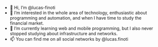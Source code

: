 - 👋 Hi, I’m @lucas-finoti
- 👀 I’m interested in the whole area of technology, enthusiastic about programming and automation, and when I have time to study the financial market.
- 🌱 I’m currently learning web and mobile programming, but I also never stopped studying about infrastructure and networks.
- 📫 You can find me on all social networks by @lucas.finoti

<!---
lucas-finoti/lucas-finoti is a ✨ special ✨ repository because its `README.md` (this file) appears on your GitHub profile.
You can click the Preview link to take a look at your changes.
--->
